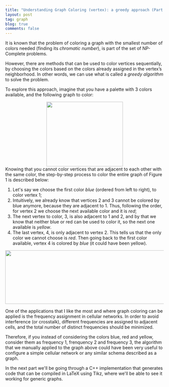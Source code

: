 ```yaml
---
title: "Understanding Graph Coloring (vertex): a greedy approach (Part I)"
layout: post
tag: graph
blog: true
comments: false
---
```


It is known that the problem of coloring a graph with the smallest number of colors needed (finding its *chromatic number*), is part of the set of NP-Complete problems.

However, there are methods that can be used to color vertices sequentially, by choosing the colors based on the colors already assigned in the vertex’s neighborhood. In other words, we can use what is called a *greedy algorithm* to solve the problem.

To explore this approach, imagine that you have a palette with 3 colors available, and the following graph to color:

<div style="text-align:center" markdown="1">
<img src="https://user-images.githubusercontent.com/6345197/42236450-64c68876-7eea-11e8-9e70-170ec09474c6.png" width="243" height="205" class="img-responsive center-block" />
</div>
Knowing that you cannot color vertices that are adjacent to each other with the same color, the step-by-step process to color the entire graph of Figure 1 is described below:

1. Let's say we choose the first color *blue* (ordered from left to right), to color vertex 1;
2. Intuitively, we already know that vertices 2 and 3 cannot be colored by blue anymore, because they are adjacent to 1. Thus, following the order, for vertex 2 we choose the next available color and it is *red*;
3. The next vertex to color, 3, is also adjacent to 1 and 2, and by that we know that neither blue or red can be used to color it, so the next one available is *yellow*.
4. The last vertex, 4, is only adjacent to vertex 2. This tells us that the only color we cannot choose is *red*. Then going back to the first color available, vertex 4 is colored by *blue* (it could have been yellow).

<div style="text-align:center" markdown="1">
<img src="https://user-images.githubusercontent.com/6345197/42236488-8602ecf0-7eea-11e8-9689-28c53d8e1b36.png" width="595" height="170"/>
</div>

One of the applications that I like the most and where graph coloring can be applied is the frequency assignment in cellular networks. In order to avoid interference (or crosstalk), different frequencies are assigned to adjacent cells, and the total number of distinct frequencies should be minimized. 

Therefore, if you instead of considering the colors blue, red and yellow, consider them as frequency 1, frenquency 2 and frequency 3, the algorithm that we manually applied to the graph above could have been very useful to configure a simple cellular network or any similar schema described as a graph.

In the next part we'll be going through a C++ implementation that generates code that can be compiled in LaTeX using Tikz, where we'll be able to see it working for generic graphs.